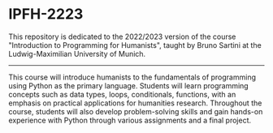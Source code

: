 # IPFH-2223
This repository is dedicated to the 2022/2023 version of the course "Introduction to Programming for Humanists", taught by Bruno Sartini at the Ludwig-Maximilian University of Munich.

---

This course will introduce humanists to the fundamentals of programming using Python as the primary language. Students will learn programming concepts such as data types, loops, conditionals, functions, with an emphasis on practical applications for humanities research. Throughout the course, students will also develop problem-solving skills and gain hands-on experience with Python through various assignments and a final project.
